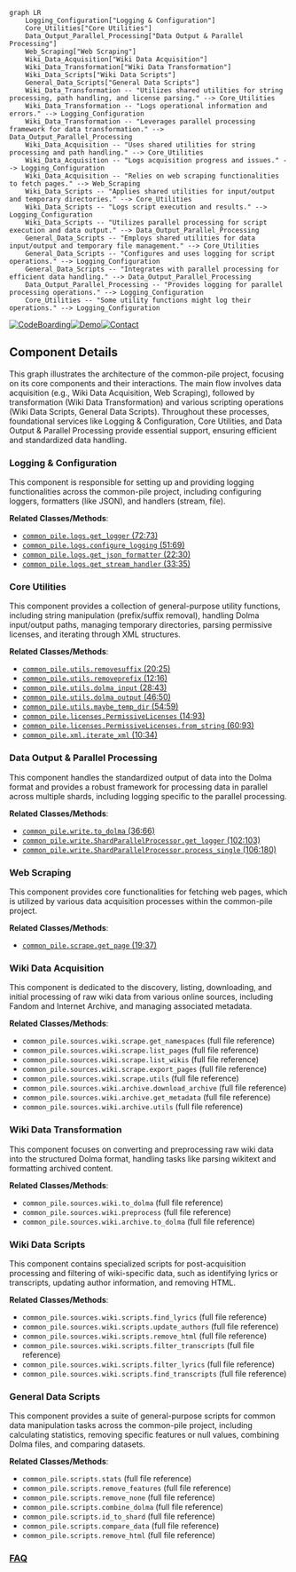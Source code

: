 ```mermaid
graph LR
    Logging_Configuration["Logging & Configuration"]
    Core_Utilities["Core Utilities"]
    Data_Output_Parallel_Processing["Data Output & Parallel Processing"]
    Web_Scraping["Web Scraping"]
    Wiki_Data_Acquisition["Wiki Data Acquisition"]
    Wiki_Data_Transformation["Wiki Data Transformation"]
    Wiki_Data_Scripts["Wiki Data Scripts"]
    General_Data_Scripts["General Data Scripts"]
    Wiki_Data_Transformation -- "Utilizes shared utilities for string processing, path handling, and license parsing." --> Core_Utilities
    Wiki_Data_Transformation -- "Logs operational information and errors." --> Logging_Configuration
    Wiki_Data_Transformation -- "Leverages parallel processing framework for data transformation." --> Data_Output_Parallel_Processing
    Wiki_Data_Acquisition -- "Uses shared utilities for string processing and path handling." --> Core_Utilities
    Wiki_Data_Acquisition -- "Logs acquisition progress and issues." --> Logging_Configuration
    Wiki_Data_Acquisition -- "Relies on web scraping functionalities to fetch pages." --> Web_Scraping
    Wiki_Data_Scripts -- "Applies shared utilities for input/output and temporary directories." --> Core_Utilities
    Wiki_Data_Scripts -- "Logs script execution and results." --> Logging_Configuration
    Wiki_Data_Scripts -- "Utilizes parallel processing for script execution and data output." --> Data_Output_Parallel_Processing
    General_Data_Scripts -- "Employs shared utilities for data input/output and temporary file management." --> Core_Utilities
    General_Data_Scripts -- "Configures and uses logging for script operations." --> Logging_Configuration
    General_Data_Scripts -- "Integrates with parallel processing for efficient data handling." --> Data_Output_Parallel_Processing
    Data_Output_Parallel_Processing -- "Provides logging for parallel processing operations." --> Logging_Configuration
    Core_Utilities -- "Some utility functions might log their operations." --> Logging_Configuration
```
[![CodeBoarding](https://img.shields.io/badge/Generated%20by-CodeBoarding-9cf?style=flat-square)](https://github.com/CodeBoarding/CodeBoarding)[![Demo](https://img.shields.io/badge/Try%20our-Demo-blue?style=flat-square)](https://www.codeboarding.org/demo)[![Contact](https://img.shields.io/badge/Contact%20us%20-%20contact@codeboarding.org-lightgrey?style=flat-square)](mailto:contact@codeboarding.org)

## Component Details

This graph illustrates the architecture of the common-pile project, focusing on its core components and their interactions. The main flow involves data acquisition (e.g., Wiki Data Acquisition, Web Scraping), followed by transformation (Wiki Data Transformation) and various scripting operations (Wiki Data Scripts, General Data Scripts). Throughout these processes, foundational services like Logging & Configuration, Core Utilities, and Data Output & Parallel Processing provide essential support, ensuring efficient and standardized data handling.

### Logging & Configuration
This component is responsible for setting up and providing logging functionalities across the common-pile project, including configuring loggers, formatters (like JSON), and handlers (stream, file).


**Related Classes/Methods**:

- <a href="https://github.com/r-three/common-pile/blob/master/common_pile/logs.py#L72-L73" target="_blank" rel="noopener noreferrer">`common_pile.logs.get_logger` (72:73)</a>
- <a href="https://github.com/r-three/common-pile/blob/master/common_pile/logs.py#L51-L69" target="_blank" rel="noopener noreferrer">`common_pile.logs.configure_logging` (51:69)</a>
- <a href="https://github.com/r-three/common-pile/blob/master/common_pile/logs.py#L22-L30" target="_blank" rel="noopener noreferrer">`common_pile.logs.get_json_formatter` (22:30)</a>
- <a href="https://github.com/r-three/common-pile/blob/master/common_pile/logs.py#L33-L35" target="_blank" rel="noopener noreferrer">`common_pile.logs.get_stream_handler` (33:35)</a>


### Core Utilities
This component provides a collection of general-purpose utility functions, including string manipulation (prefix/suffix removal), handling Dolma input/output paths, managing temporary directories, parsing permissive licenses, and iterating through XML structures.


**Related Classes/Methods**:

- <a href="https://github.com/r-three/common-pile/blob/master/common_pile/utils.py#L20-L25" target="_blank" rel="noopener noreferrer">`common_pile.utils.removesuffix` (20:25)</a>
- <a href="https://github.com/r-three/common-pile/blob/master/common_pile/utils.py#L12-L16" target="_blank" rel="noopener noreferrer">`common_pile.utils.removeprefix` (12:16)</a>
- <a href="https://github.com/r-three/common-pile/blob/master/common_pile/utils.py#L28-L43" target="_blank" rel="noopener noreferrer">`common_pile.utils.dolma_input` (28:43)</a>
- <a href="https://github.com/r-three/common-pile/blob/master/common_pile/utils.py#L46-L50" target="_blank" rel="noopener noreferrer">`common_pile.utils.dolma_output` (46:50)</a>
- <a href="https://github.com/r-three/common-pile/blob/master/common_pile/utils.py#L54-L59" target="_blank" rel="noopener noreferrer">`common_pile.utils.maybe_temp_dir` (54:59)</a>
- <a href="https://github.com/r-three/common-pile/blob/master/common_pile/licenses.py#L14-L93" target="_blank" rel="noopener noreferrer">`common_pile.licenses.PermissiveLicenses` (14:93)</a>
- <a href="https://github.com/r-three/common-pile/blob/master/common_pile/licenses.py#L60-L93" target="_blank" rel="noopener noreferrer">`common_pile.licenses.PermissiveLicenses.from_string` (60:93)</a>
- <a href="https://github.com/r-three/common-pile/blob/master/common_pile/xml.py#L10-L34" target="_blank" rel="noopener noreferrer">`common_pile.xml.iterate_xml` (10:34)</a>


### Data Output & Parallel Processing
This component handles the standardized output of data into the Dolma format and provides a robust framework for processing data in parallel across multiple shards, including logging specific to the parallel processing.


**Related Classes/Methods**:

- <a href="https://github.com/r-three/common-pile/blob/master/common_pile/write.py#L36-L66" target="_blank" rel="noopener noreferrer">`common_pile.write.to_dolma` (36:66)</a>
- <a href="https://github.com/r-three/common-pile/blob/master/common_pile/write.py#L102-L103" target="_blank" rel="noopener noreferrer">`common_pile.write.ShardParallelProcessor.get_logger` (102:103)</a>
- <a href="https://github.com/r-three/common-pile/blob/master/common_pile/write.py#L106-L180" target="_blank" rel="noopener noreferrer">`common_pile.write.ShardParallelProcessor.process_single` (106:180)</a>


### Web Scraping
This component provides core functionalities for fetching web pages, which is utilized by various data acquisition processes within the common-pile project.


**Related Classes/Methods**:

- <a href="https://github.com/r-three/common-pile/blob/master/common_pile/scrape.py#L19-L37" target="_blank" rel="noopener noreferrer">`common_pile.scrape.get_page` (19:37)</a>


### Wiki Data Acquisition
This component is dedicated to the discovery, listing, downloading, and initial processing of raw wiki data from various online sources, including Fandom and Internet Archive, and managing associated metadata.


**Related Classes/Methods**:

- `common_pile.sources.wiki.scrape.get_namespaces` (full file reference)
- `common_pile.sources.wiki.scrape.list_pages` (full file reference)
- `common_pile.sources.wiki.scrape.list_wikis` (full file reference)
- `common_pile.sources.wiki.scrape.export_pages` (full file reference)
- `common_pile.sources.wiki.scrape.utils` (full file reference)
- `common_pile.sources.wiki.archive.download_archive` (full file reference)
- `common_pile.sources.wiki.archive.get_metadata` (full file reference)
- `common_pile.sources.wiki.archive.utils` (full file reference)


### Wiki Data Transformation
This component focuses on converting and preprocessing raw wiki data into the structured Dolma format, handling tasks like parsing wikitext and formatting archived content.


**Related Classes/Methods**:

- `common_pile.sources.wiki.to_dolma` (full file reference)
- `common_pile.sources.wiki.preprocess` (full file reference)
- `common_pile.sources.wiki.archive.to_dolma` (full file reference)


### Wiki Data Scripts
This component contains specialized scripts for post-acquisition processing and filtering of wiki-specific data, such as identifying lyrics or transcripts, updating author information, and removing HTML.


**Related Classes/Methods**:

- `common_pile.sources.wiki.scripts.find_lyrics` (full file reference)
- `common_pile.sources.wiki.scripts.update_authors` (full file reference)
- `common_pile.sources.wiki.scripts.remove_html` (full file reference)
- `common_pile.sources.wiki.scripts.filter_transcripts` (full file reference)
- `common_pile.sources.wiki.scripts.filter_lyrics` (full file reference)
- `common_pile.sources.wiki.scripts.find_transcripts` (full file reference)


### General Data Scripts
This component provides a suite of general-purpose scripts for common data manipulation tasks across the common-pile project, including calculating statistics, removing specific features or null values, combining Dolma files, and comparing datasets.


**Related Classes/Methods**:

- `common_pile.scripts.stats` (full file reference)
- `common_pile.scripts.remove_features` (full file reference)
- `common_pile.scripts.remove_none` (full file reference)
- `common_pile.scripts.combine_dolma` (full file reference)
- `common_pile.scripts.id_to_shard` (full file reference)
- `common_pile.scripts.compare_data` (full file reference)
- `common_pile.scripts.remove_html` (full file reference)




### [FAQ](https://github.com/CodeBoarding/GeneratedOnBoardings/tree/main?tab=readme-ov-file#faq)